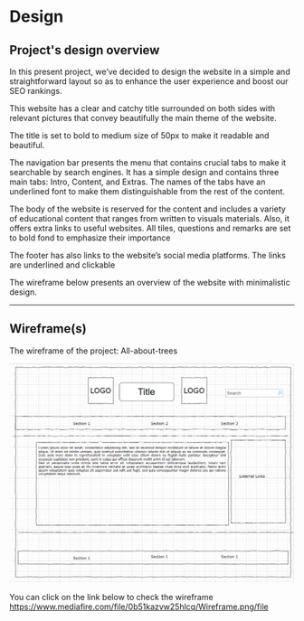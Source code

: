 # Design

## Project's design overview

In this present project, we’ve decided to design the website in a simple and straightforward layout so as to enhance the user experience and boost our SEO rankings.

This website has a clear and catchy title surrounded on both sides with relevant pictures that convey beautifully the main theme of the website.

The title is set to bold to medium size of 50px to make it readable and beautiful.

The navigation bar presents the menu that contains crucial tabs to make it searchable by search engines. It has a simple design and contains three main tabs: Intro, Content, and Extras. The names of the tabs have an underlined font to make them distinguishable from the rest of the content.

The body of the website is reserved for the content and includes a variety of educational content that ranges from written to visuals materials. Also, it offers extra links to useful websites. All tiles, questions and remarks are set to bold fond to emphasize their importance

The footer has also links to the website’s social media platforms. The links are underlined and clickable

The wireframe below presents an overview of the website with minimalistic design.

<!-- give an overview of your project's design -->
<!-- describe the reasoning behind your group's design and wireframe -->
<!-- include other centralized decisions like fonts, palates, ... -->

---

## Wireframe(s)

The wireframe of the project: All-about-trees

![Wireframe](/planning/Wireframe.png)
<!-- provide a link to your wireframe documenting on Figma, or wherever it is -->
You can click on the link below to check the wireframe
<https://www.mediafire.com/file/0b51kazvw25hlcq/Wireframe.png/file>

